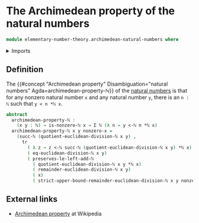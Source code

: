 # The Archimedean property of the natural numbers

```agda
module elementary-number-theory.archimedean-natural-numbers where
```

<details><summary>Imports</summary>

```agda
open import elementary-number-theory.equality-natural-numbers
open import elementary-number-theory.euclidean-division-natural-numbers
open import elementary-number-theory.multiplication-natural-numbers
open import elementary-number-theory.natural-numbers
open import elementary-number-theory.nonzero-natural-numbers
open import elementary-number-theory.strict-inequality-natural-numbers

open import foundation.dependent-pair-types
open import foundation.transport-along-identifications
```

</details>

## Definition

The {{#concept "Archimedean property" Disambiguation="natural numbers" Agda=archimedean-property-ℕ}} of the [natural numbers](elementary-number-theory.natural-numbers.md) is that for any nonzero natural
number `x` and any natural number `y`, there is an `n : ℕ` such that `y < n *ℕ x`.

```agda
abstract
  archimedean-property-ℕ :
    (x y : ℕ) → is-nonzero-ℕ x → Σ ℕ (λ n → y <-ℕ n *ℕ x)
  archimedean-property-ℕ x y nonzero-x =
    (succ-ℕ (quotient-euclidean-division-ℕ x y) ,
      tr
        ( λ z → z <-ℕ succ-ℕ (quotient-euclidean-division-ℕ x y) *ℕ x)
        ( eq-euclidean-division-ℕ x y)
        ( preserves-le-left-add-ℕ
          ( quotient-euclidean-division-ℕ x y *ℕ x)
          ( remainder-euclidean-division-ℕ x y)
          ( x)
          ( strict-upper-bound-remainder-euclidean-division-ℕ x y nonzero-x)))
```

## External links

- [Archimedean property](https://en.wikipedia.org/wiki/Archimedean_property) at
  Wikipedia

